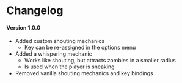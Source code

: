 # Changelog

#### Version 1.0.0

- Added custom shouting mechanics
	- Key can be re-assigned in the options menu
- Added a whispering mechanic
	- Works like shouting, but attracts zombies in a smaller radius
	- Is used when the player is sneaking
- Removed vanilla shouting mechanics and key bindings
